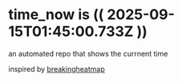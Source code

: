# time_now is (( 2025-09-15T01:45:00.733Z ))

an automated repo that shows the currnent time

inspired by [breakingheatmap](https://github.com/breakingheatmap/breakingheatmap)